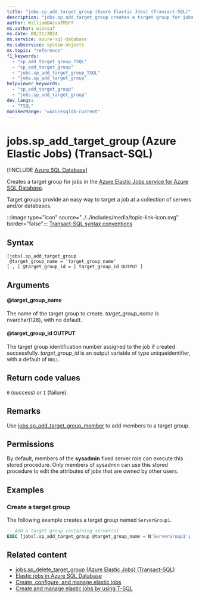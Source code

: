 ```yaml
---
title: "jobs.sp_add_target_group (Azure Elastic Jobs) (Transact-SQL)"
description: "jobs.sp_add_target_group creates a target group for jobs in the Azure Elastic Jobs service for Azure SQL Database."
author: WilliamDAssafMSFT
ms.author: wiassaf
ms.date: 08/21/2024
ms.service: azure-sql-database
ms.subservice: system-objects
ms.topic: "reference"
f1_keywords:
  - "sp_add_target_group_TSQL"
  - "sp_add_target_group"
  - "jobs.sp_add_target_group_TSQL"
  - "jobs.sp_add_target_group"
helpviewer_keywords:
  - "sp_add_target_group"
  - "jobs.sp_add_target_group"
dev_langs:
  - "TSQL"
monikerRange: "=azuresqldb-current"
---
```

# jobs.sp_add_target_group (Azure Elastic Jobs) (Transact-SQL)

[!INCLUDE [Azure SQL Database](../../includes/applies-to-version/asdb.md)]

Creates a target group for jobs in the [Azure Elastic Jobs service for Azure SQL Database](/azure/azure-sql/database/elastic-jobs-overview?view=azuresql-db&preserve-view=true).

Target groups provide an easy way to target a job at a collection of servers and/or databases.

:::image type="icon" source="../../includes/media/topic-link-icon.svg" border="false"::: [Transact-SQL syntax conventions](../../t-sql/language-elements/transact-sql-syntax-conventions-transact-sql.md)

## Syntax

```syntaxsql
[jobs].sp_add_target_group
 @target_group_name = 'target_group_name'
[ , [ @target_group_id = ] target_group_id OUTPUT ]
```

## Arguments

#### @target_group_name

The name of the target group to create. *target_group_name* is nvarchar(128), with no default.

#### @target_group_id OUTPUT

The target group identification number assigned to the job if created successfully. *target_group_id* is an output variable of type uniqueidentifier, with a default of `NULL`.

## Return code values

`0` (success) or `1` (failure).

## Remarks

Use [jobs.sp_add_target_group_member](sp-add-target-group-member-elastic-jobs-transact-sql.md) to add members to a target group.

## Permissions

By default, members of the **sysadmin** fixed server role can execute this stored procedure. Only members of sysadmin can use this stored procedure to edit the attributes of jobs that are owned by other users.

## Examples

### Create a target group

The following example creates a target group named `ServerGroup1`.

```sql
-- Add a target group containing server(s)
EXEC [jobs].sp_add_target_group @target_group_name = N'ServerGroup1';
```

## Related content

- [jobs.sp_delete_target_group (Azure Elastic Jobs) (Transact-SQL)](sp-delete-target-group-elastic-jobs-transact-sql.md)
- [Elastic jobs in Azure SQL Database](/azure/azure-sql/database/elastic-jobs-overview?view=azuresql-db&preserve-view=true)
- [Create, configure, and manage elastic jobs](/azure/azure-sql/database/elastic-jobs-tutorial?view=azuresql-db&preserve-view=true)
- [Create and manage elastic jobs by using T-SQL](/azure/azure-sql/database/elastic-jobs-tsql-create-manage?view=azuresql-db&preserve-view=true)
